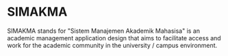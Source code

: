 # SIMAKMA
SIMAKMA stands for "Sistem Manajemen Akademik Mahasisa" is an academic management application design that aims to facilitate access and work for the academic community in the university / campus environment.
